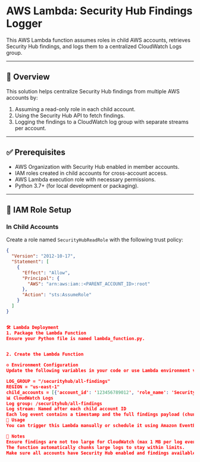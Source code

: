 # AWS Lambda: Security Hub Findings Logger

This AWS Lambda function assumes roles in child AWS accounts, retrieves Security Hub findings, and logs them to a centralized CloudWatch Logs group.

---

## 🧩 Overview

This solution helps centralize Security Hub findings from multiple AWS accounts by:
1. Assuming a read-only role in each child account.
2. Using the Security Hub API to fetch findings.
3. Logging the findings to a CloudWatch log group with separate streams per account.

---

## ✅ Prerequisites

- AWS Organization with Security Hub enabled in member accounts.
- IAM roles created in child accounts for cross-account access.
- AWS Lambda execution role with necessary permissions.
- Python 3.7+ (for local development or packaging).

---

## 🔐 IAM Role Setup

### In Child Accounts

Create a role named `SecurityHubReadRole` with the following trust policy:

```json
{
  "Version": "2012-10-17",
  "Statement": [
    {
      "Effect": "Allow",
      "Principal": {
        "AWS": "arn:aws:iam::<PARENT_ACCOUNT_ID>:root"
      },
      "Action": "sts:AssumeRole"
    }
  ]
}


🛠️ Lambda Deployment
1. Package the Lambda Function
Ensure your Python file is named lambda_function.py.


2. Create the Lambda Function

⚙️ Environment Configuration
Update the following variables in your code or use Lambda environment variables:

LOG_GROUP = "/securityhub/all-findings"
REGION = "us-east-1"
child_accounts = [{'account_id': '123456789012', 'role_name': 'SecurityHubReadRole'}]
📊 CloudWatch Logs
Log group: /securityhub/all-findings
Log stream: Named after each child account ID
Each log event contains a timestamp and the full findings payload (chunked if large)
🚀 Usage
You can trigger this Lambda manually or schedule it using Amazon EventBridge (e.g., every 6 hours).

📌 Notes
Ensure findings are not too large for CloudWatch (max 1 MB per log event).
The function automatically chunks large logs to stay within limits.
Make sure all accounts have Security Hub enabled and findings available.

